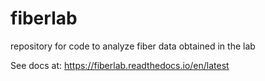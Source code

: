 # fiberlab
repository for code to analyze fiber data obtained in the lab

See docs at: https://fiberlab.readthedocs.io/en/latest

